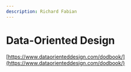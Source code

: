 ```yaml
---
description: Richard Fabian
---
```


# Data-Oriented Design

[https://www.dataorienteddesign.com/dodbook/](https://www.dataorienteddesign.com/dodbook/)

